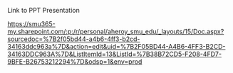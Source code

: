 Link to PPT Presentation

https://smu365-my.sharepoint.com/:p:/r/personal/aheroy_smu_edu/_layouts/15/Doc.aspx?sourcedoc=%7B2f05bd44-a4b6-4ff3-b2cd-34163ddc963a%7D&action=edit&uid=%7B2F05BD44-A4B6-4FF3-B2CD-34163DDC963A%7D&ListItemId=13&ListId=%7B38B72CD5-F208-4FD7-9BFE-B26753212294%7D&odsp=1&env=prod

